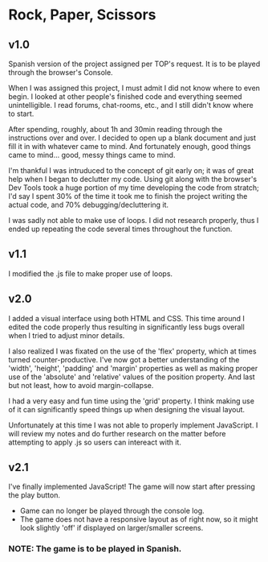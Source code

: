 # Rock, Paper, Scissors

## v1.0
 
Spanish version of the project assigned per TOP's request. It is to be played through the browser's Console.

When I was assigned this project, I must admit I did not know where to even begin. I looked at other people's finished code and everything seemed unintelligible. I read forums, chat-rooms, etc., and I still didn't know where to start. 

After spending, roughly, about 1h and 30min reading through the instructions over and over. I decided to open up a blank document and just fill it in with whatever came to mind. And fortunately enough, good things came to mind... good, messy things came to mind. 

I'm thankful I was intruduced to the concept of git early on; it was of great help when I began to declutter my code. Using git along with the browser's Dev Tools took a huge portion of my time developing the code from stratch; I'd say I spent 30% of the time it took me to finish the project writing the actual code, and 70% debugging/decluttering it. 

I was sadly not able to make use of loops. I did not research properly, thus I ended up repeating the code several times throughout the function. 

## v1.1

I modified the .js file to make proper use of loops. 

## v2.0

I added a visual interface using both HTML and CSS. This time around I edited the code properly thus resulting in significantly less bugs overall when I tried to adjust minor details. 

I also realized I was fixated on the use of the 'flex' property, which at times turned counter-productive. I've now got a better understanding of the 'width', 'height', 'padding' and 'margin' properties as well as making proper use of the 'absolute' and 'relative' values of the position property. And last but not least, how to avoid margin-collapse. 

I had a very easy and fun time using the 'grid' property. I think making use of it can significantly speed things up when designing the visual layout. 

Unfortunately at this time I was not able to properly implement JavaScript. I will review my notes and do further research on the matter before attempting to apply .js so users can intereact with it. 

## v2.1

I've finally implemented JavaScript! The game will now start after pressing the play button.

* Game can no longer be played through the console log. 
* The game does not have a responsive layout as of right now, so it might look slightly 'off' if displayed on larger/smaller screens. 

### NOTE: The game is to be played in Spanish. 
